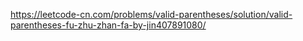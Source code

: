 https://leetcode-cn.com/problems/valid-parentheses/solution/valid-parentheses-fu-zhu-zhan-fa-by-jin407891080/
